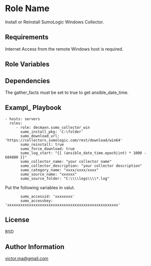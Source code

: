 Role Name
=========

Install or Reinstall SumoLogic Windows Collector. 

Requirements
------------

Internet Access from the remote Windows host is required. 


Role Variables
--------------


Dependencies
------------

The gather_facts must be set to true to get ansible_date_time. 

Exampl_ Playbook
----------------

    - hosts: servers
      roles:
         - role: decmaxn.sumo_collector_win
           sumo_install_pkg: 'C:\folder'
           sumo_download_url: 'https://collectors.sumologic.com/rest/download/win64'
           sumo_reinstall: true
           sumo_force_download: true
           sumo_log_start: "{{ (ansible_date_time.epoch|int) * 1000 - 604800 }}"
           sumo_collector_name: "your collector name"
           sumo_collector_description: "your collector description"
           sumo_category_name: "xxxx/xxxx/xxxx"
           sumo_source_name: "xxxxxx"
           sumo_source_folder: "C:\\\\logs\\\\*.log"

Put the following variables in valut. 

           sumo_accessid: 'xxxxxxxx'
           sumo_accesskey: 'xxxxxxxxxxxxxxxxxxxxxxxxxxxxxxxxxxxxxxxxxxxxxxxxxxx'
License
-------

BSD

Author Information
------------------

victor.ma@gmail.com
